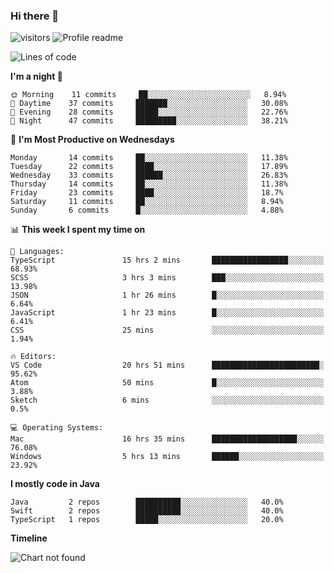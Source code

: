 ### Hi there 👋  
![visitors](https://visitor-badge.laobi.icu/badge?page_id=leverglowh) ![Profile readme](https://github.com/leverglowh/leverglowh/workflows/Profile%20readme/badge.svg?branch=master)

<!--START_SECTION:waka-->
![Lines of code](https://img.shields.io/badge/From%20Hello%20World%20I've%20written-729.58K%20Lines%20of%20code-blue)

**I'm a night 🦉** 

```text
🌞 Morning    11 commits     ██░░░░░░░░░░░░░░░░░░░░░░░   8.94% 
🌆 Daytime    37 commits     ███████░░░░░░░░░░░░░░░░░░   30.08% 
🌃 Evening    28 commits     █████░░░░░░░░░░░░░░░░░░░░   22.76% 
🌙 Night      47 commits     █████████░░░░░░░░░░░░░░░░   38.21%

```
📅 **I'm Most Productive on Wednesdays** 

```text
Monday       14 commits     ██░░░░░░░░░░░░░░░░░░░░░░░   11.38% 
Tuesday      22 commits     ████░░░░░░░░░░░░░░░░░░░░░   17.89% 
Wednesday    33 commits     ██████░░░░░░░░░░░░░░░░░░░   26.83% 
Thursday     14 commits     ██░░░░░░░░░░░░░░░░░░░░░░░   11.38% 
Friday       23 commits     ████░░░░░░░░░░░░░░░░░░░░░   18.7% 
Saturday     11 commits     ██░░░░░░░░░░░░░░░░░░░░░░░   8.94% 
Sunday       6 commits      █░░░░░░░░░░░░░░░░░░░░░░░░   4.88%

```


📊 **This week I spent my time on** 

```text
💬 Languages: 
TypeScript               15 hrs 2 mins       █████████████████░░░░░░░░   68.93% 
SCSS                     3 hrs 3 mins        ███░░░░░░░░░░░░░░░░░░░░░░   13.98% 
JSON                     1 hr 26 mins        █░░░░░░░░░░░░░░░░░░░░░░░░   6.64% 
JavaScript               1 hr 23 mins        █░░░░░░░░░░░░░░░░░░░░░░░░   6.41% 
CSS                      25 mins             ░░░░░░░░░░░░░░░░░░░░░░░░░   1.94%

🔥 Editors: 
VS Code                  20 hrs 51 mins      ████████████████████████░   95.62% 
Atom                     50 mins             █░░░░░░░░░░░░░░░░░░░░░░░░   3.88% 
Sketch                   6 mins              ░░░░░░░░░░░░░░░░░░░░░░░░░   0.5%

💻 Operating Systems: 
Mac                      16 hrs 35 mins      ███████████████████░░░░░░   76.08% 
Windows                  5 hrs 13 mins       ██████░░░░░░░░░░░░░░░░░░░   23.92%

```

**I mostly code in Java** 

```text
Java         2 repos        ██████████░░░░░░░░░░░░░░░   40.0% 
Swift        2 repos        ██████████░░░░░░░░░░░░░░░   40.0% 
TypeScript   1 repos        █████░░░░░░░░░░░░░░░░░░░░   20.0%

```


**Timeline**

![Chart not found](https://github.com/leverglowh/leverglowh/blob/master/charts/bar_graph.png) 


<!--END_SECTION:waka-->
